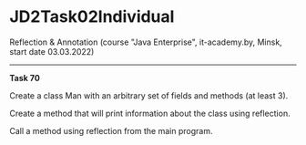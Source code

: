# JD2Task02Individual
Reflection &amp; Annotation (course "Java Enterprise", it-academy.by, Minsk, start date 03.03.2022)
<hr/>
<strong>Task 70</strong>
<p>Create a class Man with an arbitrary set of fields and methods (at least 3).</p>
<p>Create a method that will print information about the class using reflection.</p>
<p>Call a method using reflection from the main program.</p>
